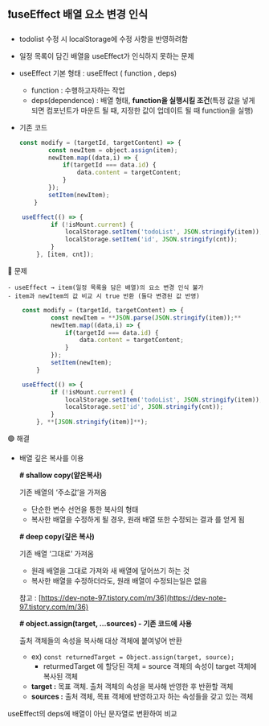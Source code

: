 ## ❗useEffect 배열 요소 변경 인식

 - todolist 수정 시 localStorage에 수정 사항을 반영하려함

 - 일정 목록이 담긴 배열을 useEffect가 인식하지 못하는 문제 

- useEffect 기본 형태 : useEffect ( function , deps)
    - function : 수행하고자하는 작업
    - deps(dependence) : 배열 형태, **function을 실행시킬 조건**(특정 값을 넣게되면 컴포넌트가 마운트 될 때, 지정한 값이 업데이트 될 때 function을 실행)

- 기존 코드
    
    ```jsx
    const modify = (targetId, targetContent) => {
            const newItem = object.assign(item);
            newItem.map((data,i) => {
                if(targetId === data.id) {
                    data.content = targetContent;
                }
            });
            setItem(newItem); 
        }
    ```
    

```jsx
	useEffect(() => {
	        if (!isMount.current) {
	            localStorage.setItem('todoList', JSON.stringify(item));
	            localStorage.setItem('id', JSON.stringify(cnt));
	        }
	    }, [item, cnt]);

```
🔴 문제

    - useEffect → item(일정 목록을 담은 배열)의 요소 변경 인식 불가 
    - item과 newItem의 값 비교 시 true 반환 (둘다 변경된 값 반영)

```jsx
	const modify = (targetId, targetContent) => {
	        const newItem = **JSON.parse(JSON.stringify(item));**
	        newItem.map((data,i) => {
	            if(targetId === data.id) {
	                data.content = targetContent;
	            }
	        });
	        setItem(newItem); 
	    }
```

```jsx
	useEffect(() => {
	        if (!isMount.current) {
	            localStorage.setItem('todoList', JSON.stringify(item));
	            localStorage.setI'id', JSON.stringify(cnt));
	        }
	    }, **[JSON.stringify(item)]**);
```

🟢 해결

- 배열 깊은 복사를 이용
    
    **# shallow copy(얕은복사)**
    
    기존 배열의 ‘주소값’을 가져옴
    
    - 단순한 변수 선언을 통한 복사의 형태
    - 복사한 배열을 수정하게 될 경우, 원래 배열 또한 수정되는 결과
    를 얻게 됨
    
    **# deep copy(깊은 복사)**
    
    기존 배열 ‘그대로’ 가져옴
    
    - 원래 배열을 그대로 가져와 새 배열에 덮어쓰기 하는 것
    - 복사한 배열을 수정하더라도, 원래 배열이 수정되는일은 없음
    
    참고 : [https://dev-note-97.tistory.com/m/36](https://dev-note-97.tistory.com/m/36)
    
    **# object.assign(target, …sources) - 기존 코드에 사용**
    
    출처 객체들의 속성을 복사해 대상 객체에 붙여넣어 반환
    
    - ex) `const returnedTarget = Object.assign(target, source);`
        - returmedTarget 에 할당된 객체 = source 객체의 속성이 target 객체에 복사된 객체
    - **target :** 목표 객체. 출처 객체의 속성을 복사해 반영한 후 반환할 객체
    - **sources :** 출처 객체, 목표 객체에 반영하고자 하는 속성들을 갖고 있는 객체

useEffect의 deps에 배열이 아닌 문자열로 변환하여 비교